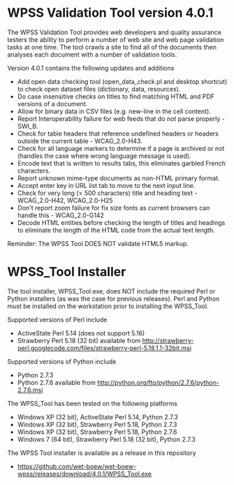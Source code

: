# WPSS Validation Tool version 4.0.1

The WPSS Validation Tool provides web developers and quality assurance testers the ability to perform a number of web site and web page validation tasks at one time. The tool crawls a site to find all of the documents then analyses each document with a number of validation tools.

Version 4.0.1 contains the following updates and additions
 - Add open data checking tool (open_data_check.pl and desktop shortcut)  to check open dataset files (dictionary, data, resources).
 - Do case insensitive checks on titles to find matching HTML and PDF versions of a document.
 - Allow for binary data in CSV files (e.g. new-line in the cell content).
 - Report Interoperability failure for web feeds that do not parse properly - SWI_B.
 - Check for table headers that reference undefined headers or headers outside the current table - WCAG_2.0-H43.
 - Check for all language markers to determine if a page is archived or not (handles the case where wrong language message is used).
 - Encode text that is written to results tabs, this eliminates garbled French characters.
 - Report unknown mime-type documents as non-HTML primary format.
 - Accept enter key in URL list tab to move to the next input line.
 - Check for very long (> 500 characters) title and heading text - WCAG_2.0-H42, WCAG_2.0-H25
 - Don't report zoom failure for fix size fonts as current browsers can handle this - WCAG_2.0-G142
 - Decode HTML entities before checking the length of titles and headings to eliminate the length of the HTML code from the actual text length.


Reminder: The WPSS Tool DOES NOT validate HTML5 markup.

# WPSS_Tool Installer

The tool installer, WPSS_Tool.exe, does NOT include the required Perl or Python installers (as was the case for previous releases).  Perl and Python must be installed on the workstation prior to installing the WPSS_Tool.

Supported versions of Perl include
  - ActiveState Perl 5.14 (does not support 5.16)
  - Strawberry Perl 5.18 (32 bit) available from http://strawberry-perl.googlecode.com/files/strawberry-perl-5.18.1.1-32bit.msi

Supported versions of Python include
  - Python 2.7.3
  - Python 2.7.6 available from http://python.org/ftp/python/2.7.6/python-2.7.6.msi

The WPSS_Tool has been tested on the following platforms
  - Windows XP (32 bit), ActiveState Perl 5.14, Python 2.7.3
  - Windows XP (32 bit), Strawberry Perl 5.18, Python 2.7.3
  - Windows XP (32 bit), Strawberry Perl 5.18, Python 2.7.6
  - Windows 7 (64 bit), Strawberry Perl 5.18 (32 bit), Python 2.7.3

The WPSS Tool installer is available as a release in this repository
  - https://github.com/wet-boew/wet-boew-wpss/releases/download/4.0.1/WPSS_Tool.exe
